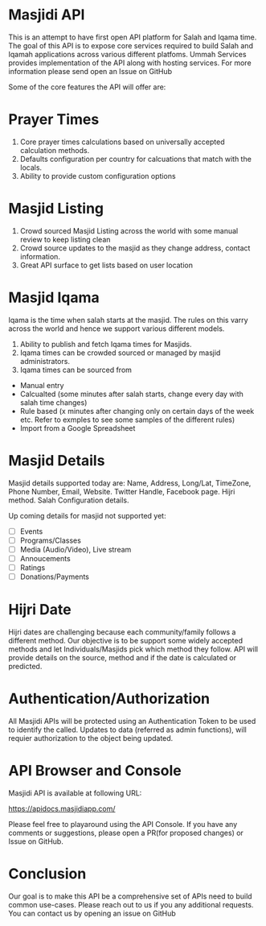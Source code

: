 # Masjidi API

This is an attempt to have first open API platform for Salah and Iqama time. The goal of this API is to expose core services required to build Salah and Iqamah applications across various different platfoms. Ummah Services provides implementation of the API along with hosting services. For more information please send open an Issue on GitHub

Some of the core features the API will offer are:

# Prayer Times
1) Core prayer times calculations based on universally accepted calculation methods. 
2) Defaults configuration per country for calcuations that match with the locals.
3) Ability to provide custom configuration options


# Masjid Listing
1) Crowd sourced Masjid Listing across the world with some manual review to keep listing clean
2) Crowd source updates to the masjid as they change address, contact information.
3) Great API surface to get lists based on user location

# Masjid Iqama

Iqama is the time when salah starts at the masjid. The rules on this varry across the world and hence we support various different models.

1) Ability to publish and fetch Iqama times for Masjids.
2) Iqama times can be crowded sourced or managed by masjid administrators. 
3) Iqama times can be sourced from




* Manual entry
* Calcualted (some minutes after salah starts, change every day with salah time changes)
* Rule based (x minutes after changing only on certain days of the week etc. Refer to exmples to see some samples of the different rules)
* Import from a Google Spreadsheet


# Masjid Details
  Masjid details supported today are:
  Name, Address, Long/Lat, TimeZone, Phone Number, Email, Website. Twitter Handle, Facebook page. Hijri method. Salah Configuration details. 

  Up coming details for masjid not supported yet:
 - [ ]  Events
 - [ ]  Programs/Classes
 - [ ]  Media (Audio/Video), Live stream
 - [ ]  Annoucements
 - [ ]  Ratings
 - [ ]  Donations/Payments

# Hijri Date
Hijri dates are challenging because each community/family follows a different method. Our objective is to be support some widely accepted methods and let Individuals/Masjids pick which method they follow. API will provide details on the source, method and if the date is calculated or predicted. 

# Authentication/Authorization
All Masjidi APIs will be protected using an Authentication Token to be used to identify the called. Updates to data (referred as admin functions), will requier authorization to the object being updated.

# API Browser and Console
Masjidi API is available at following URL:

https://apidocs.masjidiapp.com/

Please feel free to playaround using the API Console. If you have any comments or suggestions, please open a PR(for proposed changes) or Issue on GitHub. 

# Conclusion 
Our goal is to make this API be a comprehensive set of APIs need to build common use-cases. Please reach out to us if you any additional requests. You can contact us by opening an issue on GitHub
